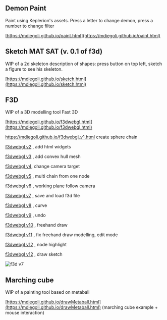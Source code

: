 ## Demon Paint

Paint using Keplerion's assets. Press a letter to change demon, press a number to change filter

[https://mdiegoli.github.io/paint.html](https://mdiegoli.github.io/paint.html)


## Sketch MAT SAT (v. 0.1 of f3d)

WIP of a 2d skeleton description of shapes: press button on top left, sketch a figure to see his skeleton.

[https://mdiegoli.github.io/sketch.html](https://mdiegoli.github.io/sketch.html)


## F3D

WIP of a 3D modelling tool Fast 3D

[https://mdiegoli.github.io/f3dwebgl.html](https://mdiegoli.github.io/f3dwebgl.html)

https://mdiegoli.github.io/f3dwebgl_v1.html create sphere chain

[f3dwebgl v2](https://mdiegoli.github.io/f3dwebgl_v2.html) , add html widgets

[f3dwebgl v3](https://mdiegoli.github.io/f3dwebgl_v3.html) , add convex hull mesh

[f3dwebgl v4](https://mdiegoli.github.io/f3dwebgl_v4.html), change camera target

[f3dwebgl v5](https://mdiegoli.github.io/f3dwebgl_v5.html) , multi chain from one node

[f3dwebgl v6](https://mdiegoli.github.io/f3dwebgl_v6.html) , working plane follow camera

[f3dwebgl v7](https://mdiegoli.github.io/f3dwebgl_v7.html) , save and load f3d file

[f3dwebgl v8](https://mdiegoli.github.io/f3dwebgl_v8.html) , curve

[f3dwebgl v9](https://mdiegoli.github.io/f3dwebgl_v9.html) , undo

[f3dwebgl v10](https://mdiegoli.github.io/f3dwebgl_v10.html) , freehand draw

[f3dwebgl v11](https://mdiegoli.github.io/f3dwebgl_v11.html) , fix freehand draw modelling, edit mode

[f3dwebgl v12](https://mdiegoli.github.io/f3dwebgl_v12.html) , node highlight

[f3dwebgl v12](https://mdiegoli.github.io/f3dwebgl_v13.html) , draw sketch

![f3d v7](https://mdiegoli.github.io/images/f3dv7.png)

## Marching cube

WIP of a painting tool based on metaball

[https://mdiegoli.github.io/drawMetaball.html](https://mdiegoli.github.io/drawMetaball.html) (marching cube example + mouse interaction)


